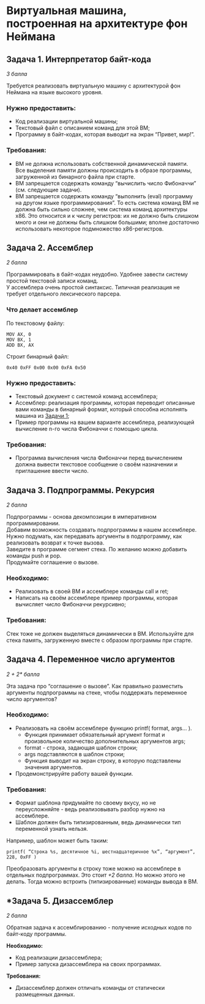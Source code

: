 # Виртуальная машина, построенная на архитектуре фон Неймана

## Задача 1. Интерпретатор байт-кода

*3 балла*

Требуется реализовать виртуальную машину с архитектурой фон Неймана на языке высокого уровня.

### Нужно предоставить:

- Код реализации виртуальной машины;
- Текстовый файл с описанием команд для этой ВМ;
- Программу в байт-кодах, которая выводит на экран “Привет, мир!”.

### Требования:

- ВМ не должна использовать собственной динамической памяти. Все выделения памяти должны происходить в образе программы, загруженной из бинарного файла при старте.
- ВМ запрещается содержать команду “вычислить число Фибоначчи” (см. следующие задачи).
- ВМ запрещается содержать команду “выполнить (eval) программу на другом языке программирования”. То есть система команд ВМ не должна быть сильно сложнее, чем система команд архитектуры x86. Это относится и к числу регистров: их не должно быть слишком много и они не должны быть слишком большими; вполне достаточно использовать некоторое подмножество x86-регистров.




## Задача 2. Ассемблер

*2 балла*

Программировать в байт-кодах неудобно. Удобнее завести систему простой текстовой записи команд.  
У ассемблера очень простой синтаксис. Типичная реализация не требует отдельного лексического парсера.

### Что делает ассемблер

По текстовому файлу:
```
MOV AX, 0
MOV BX, 1
ADD BX, AX
```

Строит бинарный файл:

`0x40 0xFF 0x00 0x00 0xFA 0x50`


### Нужно предоставить:

- Текстовый документ с системой команд ассемблера;
- Ассемблер: реализация программы, которая переводит описанные вами команды в бинарный формат, который способна исполнять машина из [Задачи 1](#Задача-1.-Интерпретатор-байт-кода);
- Пример программы на вашем варианте ассемблера, реализующей вычисление n-го числа Фибоначчи с помощью цикла.

### Требования:

- Программа вычисления числа Фибоначчи перед вычислением должна вывести текстовое сообщение о своём назначении и приглашение ввести число.




## Задача 3. Подпрограммы. Рекурсия

*2 балла*

Подпрограммы - основа декомпозиции в императивном программировании.  
Добавим возможность создавать подпрограммы в нашем ассемблере. Нужно подумать, как передавать аргументы в подпрограмму, как реализовать возврат к точке вызова.  
Заведите в программе сегмент стека. По желанию можно добавить команды push и pop.  
Продумайте соглашение о вызове.

### Необходимо:

- Реализовать в своей ВМ и ассемблере команды call и ret;
- Написать на своём ассемблере пример программы, которая вычисляет число Фибоначчи рекурсивно;

### Требования:

Стек тоже не должен выделяться динамически в ВМ. Используйте для стека память, загруженную вместе с образом программы при старте.



## Задача 4. Переменное число аргументов

*2 + 2\* балла*

Эта задача про “соглашение о вызове”. Как правильно разместить аргументы подпрограммы на стеке, чтобы поддержать переменное число аргументов?

### Необходимо:

- Реализовать на своём ассемблере функцию printf( format, args... ).
	- Функция принимает обязательный аргумент format и произвольное количество дополнительных аргументов args;
	- format - строка, задающая шаблон строки;
	- args подставляются в шаблон строки;
	- Функция выводит на экран строку, в которую подставлены значения аргументов.
- Продемонстрируйте работу вашей функции.

### Требования:

- Формат шаблона придумайте по своему вкусу, но не переусложняйте - ведь реализовывать разбор нужно на ассемблере.
- Шаблон должен быть типизированным, ведь динамически тип переменной узнать нельзя.

Например, шаблон может быть таким:

`printf( “Строка %s, десятичное %i, шестнадцатеричное %x”, “аргумент”, 228, 0xFF )`

Преобразовать аргументы в строку тоже можно на ассемблере в отдельных подпрограммах. Это стоит *+2 балла*. Но можно этого не делать. Тогда можно встроить (типизированные) команды вывода в ВМ.

## \*Задача 5. Дизассемблер

*2 балла*

Обратная задача к ассемблированию - получение исходных кодов по байт-коду программы. 

**Необходимо:**
- Код реализации дизассемблера;
- Пример запуска дизассемблера на своих программах.

**Требования:**

- Дизассемблер должен отличать команды от статически размещенных данных.
